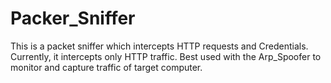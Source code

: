 # Packer_Sniffer
This is a packet sniffer which intercepts HTTP requests and Credentials. Currently, it intercepts only HTTP traffic.
Best used with the Arp_Spoofer to monitor and capture traffic of target computer.
